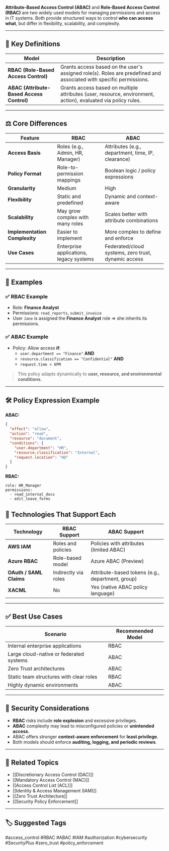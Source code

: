 **Attribute-Based Access Control (ABAC)** and **Role-Based Access Control (RBAC)** are two widely used models for managing permissions and access in IT systems. Both provide structured ways to control **who can access what**, but differ in flexibility, scalability, and complexity.

---

## 🧱 Key Definitions

| Model | Description |
|-------|-------------|
| **RBAC (Role-Based Access Control)** | Grants access based on the user's assigned role(s). Roles are predefined and associated with specific permissions. |
| **ABAC (Attribute-Based Access Control)** | Grants access based on multiple attributes (user, resource, environment, action), evaluated via policy rules. |

---

## ⚖️ Core Differences

| Feature                 | **RBAC**                                         | **ABAC**                                            |
|--------------------------|--------------------------------------------------|------------------------------------------------------|
| **Access Basis**          | Roles (e.g., Admin, HR, Manager)                | Attributes (e.g., department, time, IP, clearance)   |
| **Policy Format**         | Role-to-permission mappings                     | Boolean logic / policy expressions                   |
| **Granularity**           | Medium                                          | High                                                 |
| **Flexibility**           | Static and predefined                           | Dynamic and context-aware                            |
| **Scalability**           | May grow complex with many roles                | Scales better with attribute combinations            |
| **Implementation Complexity** | Easier to implement                         | More complex to define and enforce                   |
| **Use Cases**             | Enterprise applications, legacy systems         | Federated/cloud systems, zero trust, dynamic access  |

---

## 🧠 Examples

### ✅ RBAC Example

- Role: **Finance Analyst**
- Permissions: `read_reports`, `submit_invoice`
- User `Jane` is assigned the **Finance Analyst** role ⇒ she inherits its permissions.

### ✅ ABAC Example

- Policy: Allow access **if**:
  - `user.department == "Finance"` **AND**
  - `resource.classification == "Confidential"` **AND**
  - `request.time < 6PM`

> This policy adapts dynamically to **user, resource, and environmental conditions**.

---

## 🛠 Policy Expression Example

**ABAC:**

```json
{
  "effect": "allow",
  "action": "read",
  "resource": "document",
  "conditions": {
    "user.department": "HR",
    "resource.classification": "Internal",
    "request.location": "HQ"
  }
}
```

**RBAC:**

```
role: HR_Manager
permissions:
  - read_internal_docs
  - edit_leave_forms
```

## 🔧 Technologies That Support Each

|Technology|RBAC Support|ABAC Support|
|---|---|---|
|**AWS IAM**|Roles and policies|Policies with attributes (limited ABAC)|
|**Azure RBAC**|Role-based model|Azure ABAC (Preview)|
|**OAuth / SAML Claims**|Indirectly via roles|Attribute-based tokens (e.g., department, group)|
|**XACML**|No|Yes (native ABAC policy language)|

---

## ✅ Best Use Cases

|Scenario|Recommended Model|
|---|---|
|Internal enterprise applications|RBAC|
|Large cloud-native or federated systems|ABAC|
|Zero Trust architectures|ABAC|
|Static team structures with clear roles|RBAC|
|Highly dynamic environments|ABAC|

---

## 🔐 Security Considerations

- **RBAC** risks include **role explosion** and excessive privileges.
- **ABAC** complexity may lead to misconfigured policies or **unintended access**.
- ABAC offers stronger **context-aware enforcement** for **least privilege**.
- Both models should enforce **auditing, logging, and periodic reviews**.

---

## 🧩 Related Topics

- [[Discretionary Access Control (DAC)]]
- [[Mandatory Access Control (MAC)]]
- [[Access Control List (ACL)]]
- [[Identity & Access Management (IAM)]]
- [[Zero Trust Architecture]]
- [[Security Policy Enforcement]]

---

## 🏷 Suggested Tags

#access_control #RBAC #ABAC #IAM #authorization #cybersecurity #SecurityPlus #zero_trust #policy_enforcement